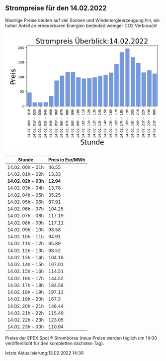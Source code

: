 
## Strompreise für den 14.02.2022

Niedrige Preise deuten auf viel Sonnen und Windenergieerzeugung hin, ein hoher Anteil an erneuerbaren Energien bedeuted weniger CO2 Verbrauch!

![Strompreis übersicht](imgs/strompreis_uebersicht.png)

| Stunde | Preis in Eur/MWh |
|---|---|
| 14.02. 00h -  01h | 46.55 | 
| 14.02. 01h -  02h | 13.33 | 
| **14.02. 02h -  03h** | **12.94** | 
| 14.02. 03h -  04h | 13.78 | 
| 14.02. 04h -  05h | 35.25 | 
| 14.02. 05h -  06h | 87.91 | 
| 14.02. 06h -  07h | 104.25 | 
| 14.02. 07h -  08h | 117.19 | 
| 14.02. 08h -  09h | 117.11 | 
| 14.02. 09h -  10h | 98.58 | 
| 14.02. 10h -  11h | 94.91 | 
| 14.02. 11h -  12h | 95.89 | 
| 14.02. 12h -  13h | 98.52 | 
| 14.02. 13h -  14h | 104.18 | 
| 14.02. 14h -  15h | 107.01 | 
| 14.02. 15h -  16h | 114.51 | 
| 14.02. 16h -  17h | 144.52 | 
| 14.02. 17h -  18h | 184.58 | 
| 14.02. 18h -  19h | 197.13 | 
| 14.02. 19h -  20h | 167.3 | 
| 14.02. 20h -  21h | 148.44 | 
| 14.02. 21h -  22h | 115.49 | 
| 14.02. 22h -  23h | 123.05 | 
| 14.02. 23h -  00h | 110.94 | 

Preise der EPEX Spot ® Strombörse (neue Preise werden täglich um 14:00 veröffentlicht für den kompletten nächsten Tag).

letzte Aktualisierung:13.02.2022 14:30